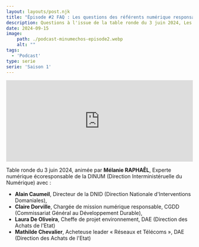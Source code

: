 ```yaml
---
layout: layouts/post.njk
title: "Épisode #2 FAQ : Les questions des référents numérique responsable"
description: Questions à l'issue de la table ronde du 3 juin 2024, Les actions possibles sur le cycle de vie du matériel avec Laura De Oliveira, Mathilde Chevalier, Claire Dorville et Alain Caumeil.
date: 2024-09-15
image:
    path: ./podcast-minumechos-episode2.webp
    alt: ""
tags:
  - 'Podcast'
type: serie
serie: 'Saison 1'
---
```

<!-- intégration Acast -->

<iframe src="https://embed.acast.com/$/669e18c83847f8c1a590bc69/66e40548b3f093eecc0bdedd?" frameBorder="0" width="100%" height="220px" allow="autoplay"></iframe>


<!-- légende du podcast-->

<!-- forcer un saut de ligne-->
</br>

Table ronde du 3 juin 2024, animée par **Mélanie RAPHAÊL**, Experte numérique écoresponsable de la DINUM (Direction Interministéruelle du Numérique) avec :
* **Alain Caumeil**, Directeur de la DNID (Direction Nationale d'Interventions Domaniales),
* **Claire Dorville**, Chargée de mission numérique responsable, CGDD (Commissariat Général au Développement Durable),
* **Laura De Oliveira**, Cheffe de projet environnement, DAE (Direction des Achats de l'Etat)
* **Mathilde Chevalier**, Acheteuse leader « Réseaux et Télécoms », DAE (Direction des Achats de l'Etat)


